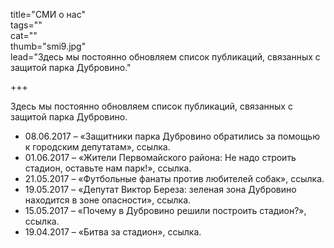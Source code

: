 title="CМИ о нас"  
tags=""  
cat=""  
thumb="smi9.jpg"  
lead="Здесь мы постоянно обновляем список публикаций, связанных с защитой парка Дубровино."

+++

Здесь мы постоянно обновляем список публикаций, связанных с защитой парка Дубровино.

* 08.06.2017 – «Защитники парка Дубровино обратились за помощью к городским депутатам», ссылка.
* 01.06.2017 – «Жители Первомайского района: Не надо строить стадион, оставьте нам парк!», ссылка.
* 21.05.2017 – «Футбольные фанаты против любителей собак», ссылка.
* 19.05.2017 – «Депутат Виктор Береза: зеленая зона Дубровино находится в зоне опасности», ссылка.
* 15.05.2017 – «Почему в Дубровино решили построить стадион?», ссылка.
* 19.04.2017 – «Битва за стадион», ссылка.
